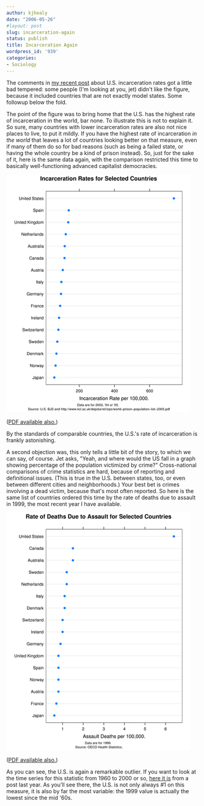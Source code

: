 ```yaml
---
author: kjhealy
date: "2006-05-26"
#layout: post
slug: incarceration-again
status: publish
title: Incarceration Again
wordpress_id: '939'
categories:
- Sociology
---
```


The comments in [my recent post](http://crookedtimber.org/2006/05/23/incarceration-rates/) about U.S. incarceration rates got a little bad tempered: some people (I'm looking at you, jet) didn't like the figure, because it included countries that are not exactly model states. Some followup below the fold.

The point of the figure was to bring home that the U.S. has the highest rate of incarceration in the world, bar none. To illustrate this is not to explain it. So sure, many countries with lower incarceration rates are also not nice places to live, to put it mildly. If you have the highest rate of incarceration *in the world* that leaves a lot of countries looking better on that measure, even if many of them do so for bad reasons (such as being a failed state, or having the whole country be a kind of prison instead). So, just for the sake of it, here is the same data again, with the comparison restricted this time to basically well-functioning advanced capitalist democracies.

![image](incarceration-oecd.png)

([PDF available also.](incarceration-oecd.pdf))

By the standards of comparable countries, the U.S.'s rate of incarceration is frankly astonishing.

A second objection was, this only tells a little bit of the story, to which we can say, of course. Jet asks, "Yeah, and where would the US fall in a graph showing percentage of the population victimized by crime?" Cross-national comparisons of crime statistics are hard, because of reporting and definitional issues. (This is true in the U.S. between states, too, or even between different cities and neighborhoods.) Your best bet is crimes involving a dead victim, because that's most often reported. So here is the same list of countries ordered this time by the rate of deaths due to assault in 1999, the most recent year I have available.

![image](assault-deaths-99.png)

([PDF available also.](assault-deaths-99.pdf))

As you can see, the U.S. is again a remarkable outlier. If you want to look at the time series for this statistic from 1960 to 2000 or so, [here it is](http://crookedtimber.org/2005/03/24/violent-societies/) from a post last year. As you'll see there, the U.S. is not only always \#1 on this measure, it is also by far the most variable: the 1999 value is actually the lowest since the mid '60s.
